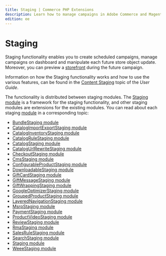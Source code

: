 ```yaml
---
title: Staging | Commerce PHP Extensions
description: Learn how to manage campaigns in Adobe Commerce and Magento Open Source using the staging module.
edition: ee
---
```


# Staging

Staging functionality enables you to create scheduled campaigns, manage campaigns on dashboard and manipulate each future store object update. Moreover, you can preview a [storefront](https://glossary.magento.com/storefront) during the future campaign.

<InlineAlert variant="success" slots="text"/>

Information on how the Staging functionality works and how to use the various features, can be found in the [Content Staging](https://experienceleague.adobe.com/docs/commerce-admin/content-design/staging/content-staging.html) topic of the _User Guide_.

The functionality is distributed between staging modules. The [Staging module](https://developer.adobe.com/commerce/php/module-reference/module-staging/) is a framework for the staging functionality, and other staging modules are extensions for the existing modules. You can read about each staging [module](https://glossary.magento.com/module) in a corresponding topic:

-  [BundleStaging module](https://developer.adobe.com/commerce/php/module-reference/module-bundle-staging/)
-  [CatalogImportExportStaging module](https://developer.adobe.com/commerce/php/module-reference/module-catalog-import-export-staging/)
-  [CatalogInventoryStaging module](https://developer.adobe.com/commerce/php/module-reference/module-catalog-inventory-staging/)
-  [CatalogRuleStaging module](https://developer.adobe.com/commerce/php/module-reference/module-catalog-rule-staging/)
-  [CatalogStaging module](https://developer.adobe.com/commerce/php/module-reference/module-catalog-staging/)
-  [CatalogUrlRewriteStaging module](https://developer.adobe.com/commerce/php/module-reference/module-catalog-url-rewrite-staging/)
-  [CheckoutStaging module](https://developer.adobe.com/commerce/php/module-reference/module-checkout-staging/)
-  [CmsStaging module](https://developer.adobe.com/commerce/php/module-reference/module-cms-staging/)
-  [ConfigurableProductStaging module](https://developer.adobe.com/commerce/php/module-reference/module-configurable-product-staging/)
-  [DownloadableStaging module](https://developer.adobe.com/commerce/php/module-reference/module-downloadable-staging/)
-  [GiftCardStaging module](https://developer.adobe.com/commerce/php/module-reference/module-gift-card-staging/)
-  [GiftMessageStaging module](https://developer.adobe.com/commerce/php/module-reference/module-gift-message-staging/)
-  [GiftWrappingStaging module](https://developer.adobe.com/commerce/php/module-reference/module-gift-wrapping-staging/)
-  [GoogleOptimizerStaging module](https://developer.adobe.com/commerce/php/module-reference/module-google-optimizer-staging/)
-  [GroupedProductStaging module](https://developer.adobe.com/commerce/php/module-reference/module-grouped-product-staging/)
-  [LayeredNavigationStaging module](https://developer.adobe.com/commerce/php/module-reference/module-layered-navigation-staging/)
-  [MsrpStaging module](https://developer.adobe.com/commerce/php/module-reference/module-msrp-staging/)
-  [PaymentStaging module](https://developer.adobe.com/commerce/php/module-reference/module-payment-staging/)
-  [ProductVideoStaging module](https://developer.adobe.com/commerce/php/module-reference/module-product-video-staging/)
-  [ReviewStaging module](https://developer.adobe.com/commerce/php/module-reference/module-review-staging/)
-  [RmaStaging module](https://developer.adobe.com/commerce/php/module-reference/module-rma-staging/)
-  [SalesRuleStaging module](https://developer.adobe.com/commerce/php/module-reference/module-sales-rule-staging/)
-  [SearchStaging module](https://developer.adobe.com/commerce/php/module-reference/module-search-staging/)
-  [Staging module](https://developer.adobe.com/commerce/php/module-reference/module-staging/)
-  [WeeeStaging module](https://developer.adobe.com/commerce/php/module-reference/module-weee-staging/)
